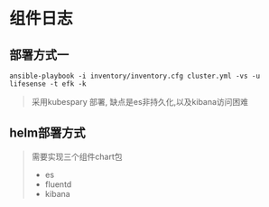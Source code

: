 # 组件日志

## 部署方式一

```
ansible-playbook -i inventory/inventory.cfg cluster.yml -vs -u lifesense -t efk -k
```

> 采用kubespary 部署,   缺点是es非持久化,以及kibana访问困难

## helm部署方式

> 需要实现三个组件chart包
>
> * es
> * fluentd
> * kibana






